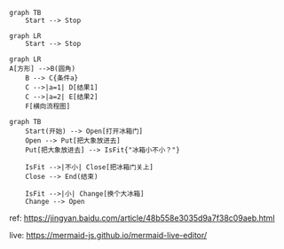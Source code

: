 

```mermaid
graph TB
    Start --> Stop
```

```mermaid
graph LR
    Start --> Stop
```





```mermaid
graph LR
A[方形] -->B(圆角)
    B --> C{条件a}
    C -->|a=1| D[结果1]
    C -->|a=2| E[结果2]
    F[横向流程图]
```



```mermaid
graph TB
    Start(开始) --> Open[打开冰箱门]
    Open --> Put[把大象放进去]
    Put[把大象放进去] --> IsFit{"冰箱小不小？"}
    
    IsFit -->|不小| Close[把冰箱门关上]
    Close --> End(结束)
        
    IsFit -->|小| Change[换个大冰箱]
    Change --> Open
```



ref: https://jingyan.baidu.com/article/48b558e3035d9a7f38c09aeb.html

live: https://mermaid-js.github.io/mermaid-live-editor/